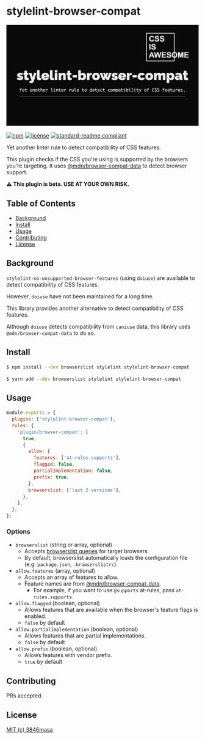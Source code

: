 # stylelint-browser-compat

![stylelint-browser-compat](./docs/assets/ogp.png)

[![npm](https://flat.badgen.net/npm/v/stylelint-browser-compat)](https://www.npmjs.com/package/stylelint-browser-compat)
[![license](https://flat.badgen.net/badge/license/MIT/blue)](LICENSE)
[![standard-readme compliant](https://flat.badgen.net/badge/readme%20style/standard/green)](https://github.com/RichardLitt/standard-readme)

Yet another linter rule to detect compatibility of CSS features.

This plugin checks if the CSS you're using is supported by the browsers you're targeting.
It uses [@mdn/browser-compat-data](https://github.com/mdn/browser-compat-data) to detect browser support.

**:warning: This plugin is beta. USE AT YOUR OWN RISK.**

## Table of Contents

- [Background](#background)
- [Install](#install)
- [Usage](#usage)
- [Contributing](#contributing)
- [License](#license)

## Background

`stylelint-no-unsupported-browser-features` (using `doiuse`) are available to detect compatibility of CSS features.

However, `doiuse` have not been maintained for a long time.

This library provides another alternative to detect compatibility of CSS features.

Although `doiuse` detects compatibility from `caniuse` data, this library uses `@mdn/browser-compat-data` to do so.

## Install

```bash
$ npm install --dev browserslist stylelint stylelint-browser-compat
```

```bash
$ yarn add --dev browserslist stylelint stylelint-browser-compat
```

## Usage

```js
module.exports = {
  plugins: ['stylelint-browser-compat'],
  rules: {
    'plugin/browser-compat': [
      true,
      {
        allow: {
          features: ['at-rules.supports'],
          flagged: false,
          partialImplementation: false,
          prefix: true,
        },
        browserslist: ['last 2 versions'],
      },
    ],
  },
};
```

### Options

- `browserslist` (string or array, optional)
  - Accepts [browserslist queries](https://github.com/browserslist/browserslist#queries) for target browsers.
  - By default, browserslist automatically loads the configuration file (e.g. `package.json`, `.browserslistrc`).
- `allow.features` (array, optional)
  - Accepts an array of features to allow.
  - Feature names are from [@mdn/browser-compat-data](https://github.com/mdn/browser-compat-data).
    - For example, if you want to use `@supports` at-rules, pass `at-rules.supports`.
- `allow.flagged` (boolean, optional)
  - Allows features that are available when the browser's feature flags is enabled.
  - `false` by default
- `allow.partialImplementation` (boolean, optional)
  - Allows features that are partial implementations.
  - `false` by default
- `allow.prefix` (boolean, optional)
  - Allows features with vendor prefix.
  - `true` by default

## Contributing

PRs accepted.

## License

[MIT (c) 3846masa](./LICENSE)
